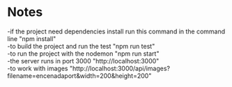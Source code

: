 # Notes
-if the project need dependencies install run this command in the command line
"npm install"<br/>
-to build the project and run the test
"npm run test"<br/>
-to run the project with the nodemon 
"npm run start"<br/>
-the server runs in port 3000
"http://localhost:3000"<br/>
-to work with images 
"http://localhost:3000/api/images?filename=encenadaport&width=200&height=200"<br/>
